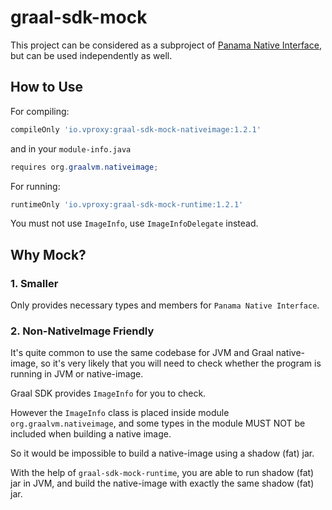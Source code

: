 # graal-sdk-mock

This project can be considered as a subproject of
[Panama Native Interface](https://github.com/vproxy-tools/panama-native-interface),
but can be used independently as well.

## How to Use

For compiling:

```groovy
compileOnly 'io.vproxy:graal-sdk-mock-nativeimage:1.2.1'
```

and in your `module-info.java`

```java
requires org.graalvm.nativeimage;
```

For running:

```groovy
runtimeOnly 'io.vproxy:graal-sdk-mock-runtime:1.2.1'
```

You must not use `ImageInfo`, use `ImageInfoDelegate` instead.

## Why Mock?

### 1. Smaller

Only provides necessary types and members for `Panama Native Interface`.

### 2. Non-NativeImage Friendly

It's quite common to use the same codebase for JVM and Graal native-image,
so it's very likely that you will need to check whether the program is running in JVM or native-image.

Graal SDK provides `ImageInfo` for you to check.

However the `ImageInfo` class is placed inside module `org.graalvm.nativeimage`,
and some types in the module MUST NOT be included when building a native image.

So it would be impossible to build a native-image using a shadow (fat) jar.

With the help of `graal-sdk-mock-runtime`, you are able to run shadow (fat) jar in JVM,
and build the native-image with exactly the same shadow (fat) jar.
